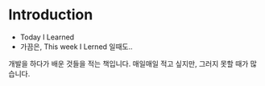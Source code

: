 # Introduction

* Today I Learned
* 가끔은, This week I Lerned 일때도..

개발을 하다가 배운 것들을 적는 책입니다. 매일매일 적고 싶지만, 그러지 못할 때가 많습니다.

